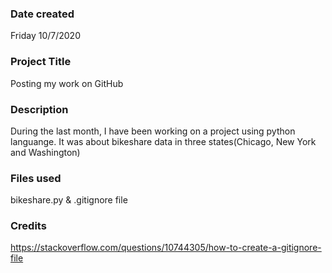 ### Date created
Friday 10/7/2020

### Project Title
Posting my work on GitHub

### Description
During the last month, I have been working on a project using python languange. It was about bikeshare data in three states(Chicago, New York and Washington)

### Files used
bikeshare.py & .gitignore file

### Credits
https://stackoverflow.com/questions/10744305/how-to-create-a-gitignore-file

